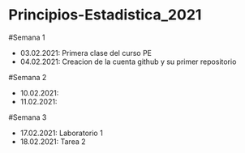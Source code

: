 # Principios-Estadistica_2021

#Semana 1
+ 03.02.2021: Primera clase del curso  PE
+ 04.02.2021:  Creacion  de la cuenta github y su primer repositorio

#Semana 2 
+ 10.02.2021:
+ 11.02.2021:

#Semana 3
+ 17.02.2021: Laboratorio 1
+ 18.02.2021: Tarea 2
